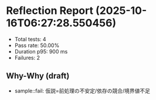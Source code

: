 # Reflection Report (2025-10-16T06:27:28.550456)

- Total tests: 4
- Pass rate: 50.00%
- Duration p95: 900 ms
- Failures: 2

## Why-Why (draft)
- sample::fail: 仮説=前処理の不安定/依存の競合/境界値不足
